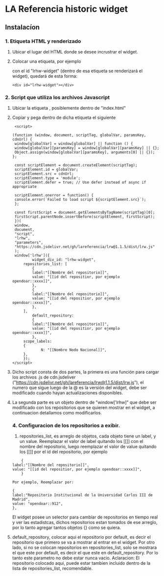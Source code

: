 # LA Referencia historic widget

## Instalacíon

### 1. Etiqueta HTML y renderizado

1. Ubicar el lugar del HTML donde se desee incrustrar el widget.
2. Colocar una etiqueta, por ejemplo <div> con el id "lrhw-widget" (dentro de esa etiqueta se renderizará el widget), quedará de esta forma:
   
   ```
   <div id="lrhw-widget"></div>
   ```

### 2. Script que utiliza los archivos Javascript

1. Ubicar la etiqueta <body>, posiblemente dentro de "index.html"
2. Copiar y pega dentro de dicha etiqueta el siguiente <script></script>

   ```
    <script>

   (function (window, document, scriptTag, globalVar, paramsKey, cdnUrl) {
   	window[globalVar] = window[globalVar] || function () {
   	window[globalVar][paramsKey] = window[globalVar][paramsKey] || {};
   	Object.assign(window[globalVar][paramsKey], arguments[0] || {});
   };
   
	const scriptElement = document.createElement(scriptTag);
   	scriptElement.id = globalVar;
   	scriptElement.src = cdnUrl;
   	scriptElement.type = 'module';
   	scriptElement.defer = true; // Use defer instead of async if appropriate
   
   	scriptElement.onerror = function() {
 	console.error(`Failed to load script ${scriptElement.src}`);
	};
   
   	const firstScript = document.getElementsByTagName(scriptTag)[0];
	firstScript.parentNode.insertBefore(scriptElement, firstScript);
  	})(
   	window,
   	document,
	"script",
   	"lrhw",
	"parameters",
  	"https://cdn.jsdelivr.net/gh/lareferencia/lrw@1.1.5/dist/lrw.js"
   	);
   	window['lrhw']({
    		widget_div_id: "lrhw-widget",
   		repositories_list: [
   			{
   			label:"[[Nombre del repositorio]]",
   			value: "[[id del repositior, por ejemplo opendoar::xxxx]]",
   			},
   			{
   			label:"[[Nombre del repositorio]]",
   			value: "[[id del repositior, por ejemplo opendoar::xxxx]]",
   			},
   		],
    		default_repository:
   			{
   			label:"[[Nombre del repositorio]]",
 			value: "[[id del repositior, por ejemplo opendoar::xxxx]]",
			},
   		scope_labels:
   		{
    			N: "[[Nombre Nodo Nacional]]",
   		},
   		});
   </script>
   
   ```

3. Dicho script consta de dos partes, la primera es una función para cargar los archivos .js de cdn.jsdeliver ("https://cdn.jsdelivr.net/gh/lareferencia/lrw@1.1.5/dist/lrw.js"), el numero que sigue luego de la @ es la versión del widget, debe ser modificado cuando hayan actualizaciones disponibles.

4. La segunda parte es un objeto dentro de "window['lrhw]" que debe ser modificado con los repositorios que se quieren mostrar en el widget, a continuacion detallamos como modificarlos.

   ### 4. Configuracion de los repositorios a exibir.

   1. repositories_list, es arreglo de objetos, cada objeto tiene un label, y un value.
      Reemplazar el valor de label quitando los [[]] con el nombre del repositorio, luego reemplazar el valor de value quitando los [[]] por el id del repositorio, por ejemplo
      
   	```
       	{
	label:"[[Nombre del repositorio]]",
	value: "[[id del repositior, por ejemplo opendoar::xxxx]]",
    	}
	
	Por ejemplo, Reemplazar por:
	
	{
	label:"Repositorio Institucional de la Universidad Carlos III de Madrid",
	value: "opendoar::912",
 	},
	```
    
      El widget posee un selector para cambiar de repositorios en tiempo real y ver las estadistcas, dichos repositorios estan tomados de ese arreglo, por lo tanto agregar tantos objetos {} como se quiera.

2. default_repository, colocar aqui el repositorio por default, es decir el repositorio que primero se va a mostrar al entrar en el widget. Por otro lado, si no se colocan repositorios en repositories_list, solo se mostrara el que este por default, es decir el que este en default_repository. Por lo tanto este parametro no debe estar nunca vacio.
   Aclaracion: El repositorio colocado aqui, puede estar tambien incluido dentro de la lista de repositories_list, recomendable.
